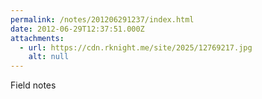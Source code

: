 ```yaml
---
permalink: /notes/201206291237/index.html
date: 2012-06-29T12:37:51.000Z
attachments:
  - url: https://cdn.rknight.me/site/2025/12769217.jpg
    alt: null
---
```


Field notes
